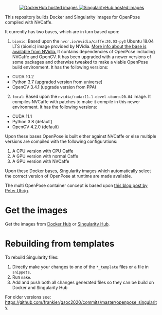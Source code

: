 <p align="center">
<a href="https://hub.docker.com/r/frankierr/openpose_containers/builds">
  <img alt="DockerHub hosted images" src="https://img.shields.io/docker/cloud/build/frankierr/openpose_containers?label=Docker&style=flat" />
</a>
<a href="https://singularity-hub.org/collections/4910">
  <img alt="SingularityHub hosted images" src="https://www.singularity-hub.org/static/img/hosted-singularity--hub-%23e32929.svg" />
</a>
</p>

This repository builds Docker and Singularity images for OpenPose compiled with
NVCaffe.

It currently has two bases, which are in turn based upon:

 1. `bionic`: Based upon the `nvcr.io/nvidia/caffe:20.03-py3` Ubuntu 18.04 LTS (bionic) image provided by NVidia. [More info about the base is available from NVidia.](https://docs.nvidia.com/deeplearning/frameworks/caffe-release-notes/rel_20-03.html#rel_20-03) It contains dependencies of OpenPose including NVCaffe and OpenCV. It has been upgraded with a newer versions of some packages and otherwise tweaked to make a viable OpenPose build environment. It has the following versions:
  * CUDA 10.2
  * Python 3.7 (upgraded version from universe)
  * OpenCV 3.4.1 (upgrade version from PPA)
 2. `focal`: Based upon the `nvidia/cuda:11.1-devel-ubuntu20.04` image. It
    compiles NVCaffe with patches to make it compile in this newer environment. It has the following versions:
  * CUDA 11.1
  * Python 3.8 (default)
  * OpenCV 4.2.0 (default)

Upon these bases OpenPose is built either against NVCaffe or else multiple
versions are compiled with the following configurations:

 1. A CPU version with CPU Caffe
 2. A GPU version with normal Caffe
 3. A GPU version with NVCaffe

Upon these Docker bases, Singularity images which automatically select the
correct version of OpenPose at runtime are made available.

The multi OpenPose container concept is based upon [this blog post by Peter
Uhrig](peter-uhrig.de/openpose-with-nvcaffe-in-a-singularity-container-with-support-for-multiple-architectures/).

# Get the images

Get the images from [Docker
Hub](https://hub.docker.com/r/frankierr/openpose_containers/) or [Singularity
Hub](https://singularity-hub.org/collections/4910).

# Rebuilding from templates

To rebuild Singularity files:
1. Directly make your changes to one of the `*_template` files or a file in
   `snippets`.
2. Run `make`.
3. Add and push both all changes generated files so they can
   be build on Docker and Singularity Hub

For older versions see:
https://github.com/frankier/gsoc2020/commits/master/openpose_singularity
